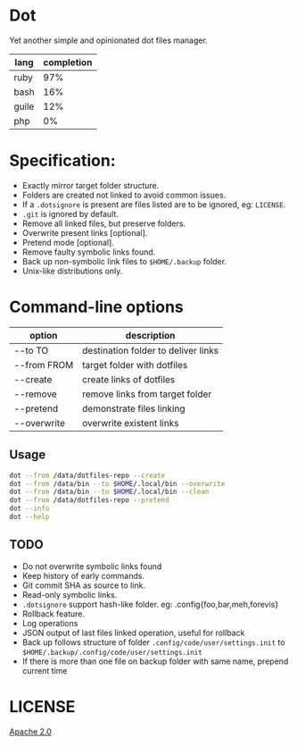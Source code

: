 # Dot
Yet another simple and opinionated dot files manager.

| lang  | completion |
|-------|------------|
| ruby  | 97%        |
| bash  | 16%        |
| guile | 12%        |
| php   | 0%         |

# Specification:
 - Exactly mirror target folder structure.
 - Folders are created not linked to avoid common issues.
 - If a `.dotsignore` is present are files listed are to be ignored, eg: `LICENSE`.
 - `.git` is ignored by default.
 - Remove all linked files, but preserve folders.
 - Overwrite present links [optional].
 - Pretend mode [optional].
 - Remove faulty symbolic links found.
 - Back up non-symbolic link files to `$HOME/.backup` folder.
 - Unix-like distributions only.

# Command-line options
    
| option      	| description                         	|
|-------------	|-------------------------------------	|
| --to TO       | destination folder to deliver links   |
| --from FROM   | target folder with dotfiles      	|
| --create    	| create links of dotfiles            	|
| --remove    	| remove links from target folder   	|
| --pretend   	| demonstrate files linking           	|
| --overwrite 	| overwrite existent links            	|

## Usage

```sh
dot --from /data/dotfiles-repo --create
dot --from /data/bin --to $HOME/.local/bin --overwrite
dot --from /data/bin --to $HOME/.local/bin --clean
dot --from /data/dotfiles-repo --pretend
dot --info
dot --help
```

## TODO
- Do not overwrite symbolic links found
- Keep history of early commands.
- Git commit SHA as source to link.
- Read-only symbolic links.
- `.dotsignore` support hash-like folder. eg: .config{foo,bar,meh,forevis}
- Rollback feature.
- Log operations
- JSON output of last files linked operation, useful for rollback
- Back up follows structure of folder `.config/code/user/settings.init` to `$HOME/.backup/.config/code/user/settings.init`
- If there is more than one file on backup folder with same name, prepend current time

# LICENSE

[Apache 2.0](https://www.apache.org/licenses/LICENSE-2.0)
